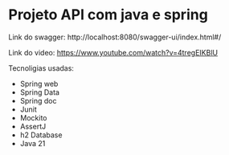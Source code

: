 # Projeto API com java e spring 


Link do swagger: http://localhost:8080/swagger-ui/index.html#/

Link do video: https://www.youtube.com/watch?v=4tregEIKBlU

Tecnoligias usadas:

- Spring web
- Spring Data
- Spring doc
- Junit
- Mockito
- AssertJ
- h2 Database
- Java 21
